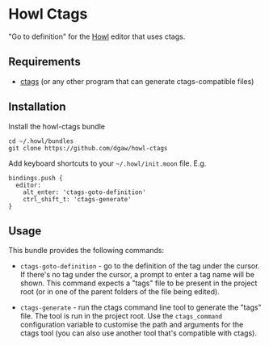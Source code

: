 # Howl Ctags

"Go to definition" for the [Howl](https://howl.io/) editor that uses ctags.

## Requirements

* [ctags](https://ctags.io/) (or any other program that can generate ctags-compatible files)

## Installation

Install the howl-ctags bundle

    cd ~/.howl/bundles
    git clone https://github.com/dgaw/howl-ctags

Add keyboard shortcuts to your `~/.howl/init.moon` file. E.g.

    bindings.push {
      editor:
        alt_enter: 'ctags-goto-definition'
        ctrl_shift_t: 'ctags-generate'
    }

## Usage

This bundle provides the following commands:

* `ctags-goto-definition` - go to the definition of the tag under the cursor. If there's no tag under the cursor, a prompt to enter a tag name will be shown. This command expects a "tags" file to be present in the project root (or in one of the parent folders of the file being edited).

* `ctags-generate` - run the ctags command line tool to generate the "tags" file. The tool is run in the project root. Use the `ctags_command` configuration variable to customise the path and arguments for the ctags tool (you can also use another tool that's compatible with ctags).
